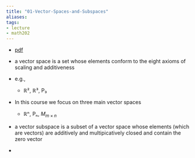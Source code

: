 ```yaml
---
title: "01-Vector-Spaces-and-Subspaces"
aliases: 
tags: 
- lecture
- math202
---
```


- [pdf](https://www.maths.otago.ac.nz/webdata/resources/math202/2022_S2_Outline_Notes/Ch1.pdf?m=1657334841)

- a vector space is a set whose elements conform to the eight axioms of scaling and additiveness
- e.g.,
	- ℝ², ℝ³, P₃
- In this course we focus on three main vector spaces
	- ℝⁿ, Pₙ, $M_{m\times n}$ 

- a vector subspace is a subset of a vector space whose elements (which are vectors) are additively and multipicatively closed and contain the zero vector
- 

